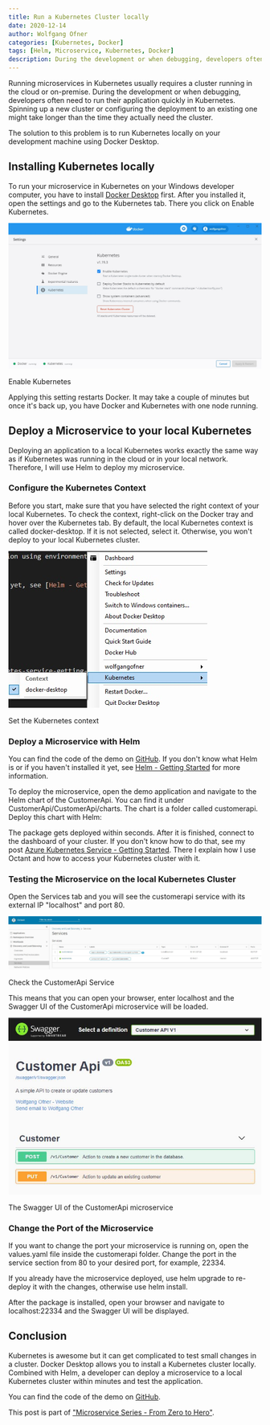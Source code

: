 ```yaml
---
title: Run a Kubernetes Cluster locally
date: 2020-12-14
author: Wolfgang Ofner
categories: [Kubernetes, Docker]
tags: [Helm, Microservice, Kubernetes, Docker]
description: During the development or when debugging, developers often need to run their application quickly in Kubernetes. The solution to this problem is to run Kubernetes locally on your development machine using Docker Desktop.
---
```


Running microservices in Kubernetes usually requires a cluster running in the cloud or on-premise. During the development or when debugging, developers often need to run their application quickly in Kubernetes. Spinning up a new cluster or configuring the deployment to an existing one might take longer than the time they actually need the cluster.

The solution to this problem is to run Kubernetes locally on your development machine using Docker Desktop.

## Installing Kubernetes locally

To run your microservice in Kubernetes on your Windows developer computer, you have to install <a href="https://www.docker.com/products/docker-desktop" target="_blank" rel="noopener noreferrer">Docker Desktop</a> first. After you installed it, open the settings and go to the Kubernetes tab. There you click on Enable Kubernetes.

<div class="col-12 col-sm-10 aligncenter">
  <a href="/assets/img/posts/2020/12/Enable-Kubernetes.jpg"><img loading="lazy" src="/assets/img/posts/2020/12/Enable-Kubernetes.jpg" alt="Enable Kubernetes" /></a>
  
  <p>
   Enable Kubernetes
  </p>
</div>

Applying this setting restarts Docker. It may take a couple of minutes but once it's back up, you have Docker and Kubernetes with one node running.

## Deploy a Microservice to your local Kubernetes

Deploying an application to a local Kubernetes works exactly the same way as if Kubernetes was running in the cloud or in your local network. Therefore, I will use Helm to deploy my microservice. 

### Configure the Kubernetes Context

Before you start, make sure that you have selected the right context of your local Kubernetes. To check the context, right-click on the Docker tray and hover over the Kubernetes tab. By default, the local Kubernetes context is called docker-desktop. If it is not selected, select it. Otherwise, you won't deploy to your local Kubernetes cluster.

<div class="col-12 col-sm-10 aligncenter">
  <a href="/assets/img/posts/2020/12/Set-the-Kubernetes-context.jpg"><img loading="lazy" src="/assets/img/posts/2020/12/Set-the-Kubernetes-context.jpg" alt="Set the Kubernetes context" /></a>
  
  <p>
   Set the Kubernetes context
  </p>
</div>

### Deploy a Microservice with Helm

You can find the code of the demo on <a href="https://github.com/WolfgangOfner/MicroserviceDemo" target="_blank" rel="noopener noreferrer">GitHub</a>. If you don't know what Helm is or if you haven't installed it yet, see [Helm - Getting Started](/helm-getting-started) for more information.

 To deploy the microservice, open the demo application and navigate to the Helm chart of the CustomerApi. You can find it under CustomerApi/CustomerApi/charts. The chart is a folder called customerapi. Deploy this chart with Helm:

<script src="https://gist.github.com/WolfgangOfner/fd2c611b2b018bceaf69304f4afdd9ca.js"></script>

The package gets deployed within seconds. After it is finished, connect to the dashboard of your cluster. If you don't know how to do that, see my post [Azure Kubernetes Service - Getting Started](/azure-kubernetes-service-getting-started). There I explain how I use Octant and how to access your Kubernetes cluster with it.

### Testing the Microservice on the local Kubernetes Cluster

Open the Services tab and you will see the customerapi service with its external IP "localhost" and port 80. 

<div class="col-12 col-sm-10 aligncenter">
  <a href="/assets/img/posts/2020/12/Check-the-CustomerApi-Service.jpg"><img loading="lazy" src="/assets/img/posts/2020/12/Check-the-CustomerApi-Service.jpg" alt="Check the CustomerApi Service" /></a>
  
  <p>
   Check the CustomerApi Service
  </p>
</div>

This means that you can open your browser, enter localhost and the Swagger UI of the CustomerApi microservice will be loaded.

<div class="col-12 col-sm-10 aligncenter">
  <a href="/assets/img/posts/2020/12/The-Swagger-UI-of-the-CustomerApi-microservice.jpg"><img loading="lazy" src="/assets/img/posts/2020/12/The-Swagger-UI-of-the-CustomerApi-microservice.jpg" alt="The Swagger UI of the CustomerApi microservice" /></a>
  
  <p>
   The Swagger UI of the CustomerApi microservice
  </p>
</div>

### Change the Port of the Microservice

If you want to change the port your microservice is running on, open the values.yaml file inside the customerapi folder. Change the port in the service section from 80 to your desired port, for example, 22334.

<script src="https://gist.github.com/WolfgangOfner/9f46f3b1c24a37616c9024d95d907a9a.js"></script>

If you already have the microservice deployed, use helm upgrade to re-deploy it with the changes, otherwise use helm install.

<script src="https://gist.github.com/WolfgangOfner/ff39d5805455c58626b73920865e78a1.js"></script>

After the package is installed, open your browser and navigate to localhost:22334 and the Swagger UI will be displayed.

## Conclusion

Kubernetes is awesome but it can get complicated to test small changes in a cluster. Docker Desktop allows you to install a Kubernetes cluster locally. Combined with Helm, a developer can deploy a microservice to a local Kubernetes cluster within minutes and test the application.

You can find the code of the demo on <a href="https://github.com/WolfgangOfner/MicroserviceDemo" target="_blank" rel="noopener noreferrer">GitHub</a>.

This post is part of ["Microservice Series - From Zero to Hero"](/microservice-series-from-zero-to-hero).